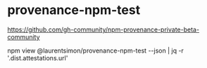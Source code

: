 # provenance-npm-test

https://github.com/gh-community/npm-provenance-private-beta-community

npm view @laurentsimon/provenance-npm-test --json | jq -r '.dist.attestations.url'